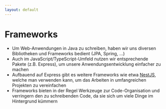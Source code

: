 ```yaml
---
layout: default
---
```


# Frameworks

<div class="grid grid-cols-12 gap-6">
<div class="col-span-12">

- Um Web-Anwendungen in Java zu schreiben, haben wir uns diversen Bibliotheken und Frameworks bedient (JPA, Spring, ...)
- Auch im JavaScript/TypeScript-Umfeld nutzen wir entsprechende Pakete (z.B. Express), um unsere Anwendungsentwicklung einfacher zu machen
- Aufbauend auf Express gibt es weitere Frameworks wie etwa [NestJS](https://nestjs.com/), welche man verwenden kann, um das Arbeiten in umfangreichen Projekten zu vereinfachen
- Frameworks bieten in der Regel Werkzeuge zur Code-Organisation und verringern den zu schreibenden Code, da sie sich um viele Dinge im Hintergrund kümmern

</div>
</div>

<div class="flex gap-4 text-6xl absolute bottom left">
    <div class="i-devicon-nestjs"/>
</div>

<PageNumber/>
